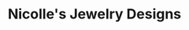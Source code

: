 ---
title: "Nicolle's Jewelry Designs"
url: /front-royal/nicolles-jewelry-designs/
shop: Schmuck
---